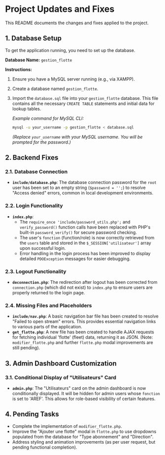 # Project Updates and Fixes

This README documents the changes and fixes applied to the project.

## 1. Database Setup

To get the application running, you need to set up the database.

**Database Name:** `gestion_flotte`

**Instructions:**
1.  Ensure you have a MySQL server running (e.g., via XAMPP).
2.  Create a database named `gestion_flotte`.
3.  Import the `database.sql` file into your `gestion_flotte` database. This file contains all the necessary `CREATE TABLE` statements and initial data for lookup tables.

    *Example command for MySQL CLI:*
    ```bash
    mysql -u your_username -p gestion_flotte < database.sql
    ```
    *(Replace `your_username` with your MySQL username. You will be prompted for the password.)*

## 2. Backend Fixes

### 2.1. Database Connection
-   **`include/database.php`**: The database connection password for the `root` user has been set to an empty string (`$password = '';`) to resolve "Access denied" errors, common in local development environments.

### 2.2. Login Functionality
-   **`index.php`**:
    -   The `require_once 'include/password_utils.php';` and `verify_password()` function calls have been replaced with PHP's built-in `password_verify()` for secure password checking.
    -   The user's `fonction` (function/role) is now correctly retrieved from the `users` table and stored in the `$_SESSION['utilisateur']` array upon successful login.
    -   Error handling in the login process has been improved to display detailed `PDOException` messages for easier debugging.

### 2.3. Logout Functionality
-   **`deconnection.php`**: The redirection after logout has been corrected from `connection.php` (which did not exist) to `index.php` to ensure users are properly returned to the login page.

### 2.4. Missing Files and Placeholders
-   **`include/nav.php`**: A basic navigation bar file has been created to resolve "Failed to open stream" errors. This provides essential navigation links to various parts of the application.
-   **`get_flotte.php`**: A new file has been created to handle AJAX requests for fetching individual 'flotte' (fleet) data, returning it as JSON. (Note: `modifier_flotte.php` and further `flotte.php` modal improvements are still pending).

## 3. Admin Dashboard Customization

### 3.1. Conditional Display of "Utilisateurs" Card
-   **`admin.php`**: The "Utilisateurs" card on the admin dashboard is now conditionally displayed. It will be hidden for admin users whose `fonction` is set to 'AREF'. This allows for role-based visibility of certain features.

## 4. Pending Tasks

-   Complete the implementation of `modifier_flotte.php`.
-   Improve the "Ajouter une flotte" modal in `flotte.php` to use dropdowns populated from the database for "Type abonnement" and "Direction".
-   Address styling and animation improvements (as per user request, but pending functional completion).
